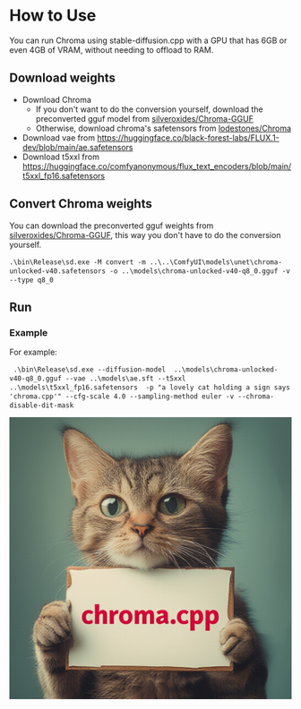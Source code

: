 # How to Use

You can run Chroma using stable-diffusion.cpp with a GPU that has 6GB or even 4GB of VRAM, without needing to offload to RAM.

## Download weights

- Download Chroma
    - If you don't want to do the conversion yourself, download the preconverted gguf model from [silveroxides/Chroma-GGUF](https://huggingface.co/silveroxides/Chroma-GGUF)
    - Otherwise, download chroma's safetensors from [lodestones/Chroma](https://huggingface.co/lodestones/Chroma)
- Download vae from https://huggingface.co/black-forest-labs/FLUX.1-dev/blob/main/ae.safetensors
- Download t5xxl from https://huggingface.co/comfyanonymous/flux_text_encoders/blob/main/t5xxl_fp16.safetensors

## Convert Chroma weights

You can download the preconverted gguf weights from [silveroxides/Chroma-GGUF](https://huggingface.co/silveroxides/Chroma-GGUF), this way you don't have to do the conversion yourself.

```
.\bin\Release\sd.exe -M convert -m ..\..\ComfyUI\models\unet\chroma-unlocked-v40.safetensors -o ..\models\chroma-unlocked-v40-q8_0.gguf -v --type q8_0
```

## Run

### Example
For example:

```
 .\bin\Release\sd.exe --diffusion-model  ..\models\chroma-unlocked-v40-q8_0.gguf --vae ..\models\ae.sft --t5xxl ..\models\t5xxl_fp16.safetensors  -p "a lovely cat holding a sign says 'chroma.cpp'" --cfg-scale 4.0 --sampling-method euler -v --chroma-disable-dit-mask
```

![](../assets/flux/chroma_v40.png)



